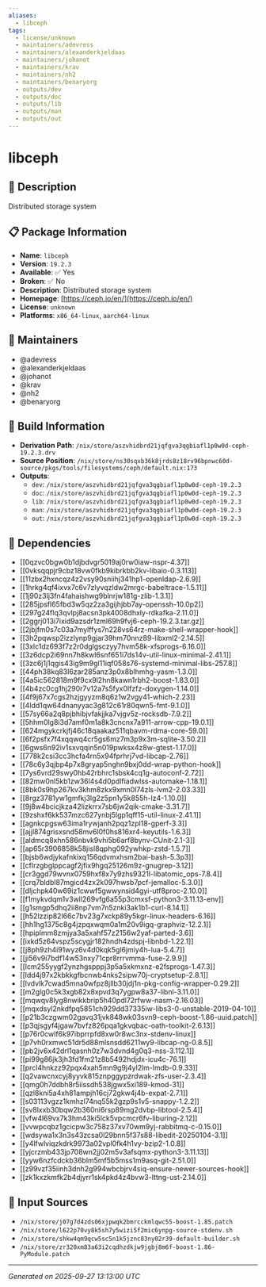 ```yaml
---
aliases:
  - libceph
tags:
  - license/unknown
  - maintainers/adevress
  - maintainers/alexanderkjeldaas
  - maintainers/johanot
  - maintainers/krav
  - maintainers/nh2
  - maintainers/benaryorg
  - outputs/dev
  - outputs/doc
  - outputs/lib
  - outputs/man
  - outputs/out
---
```


# libceph

## 📝 Description

Distributed storage system

## 📋 Package Information

- **Name**: `libceph`
- **Version**: `19.2.3`
- **Available**: ✅ Yes
- **Broken**: ✅ No
- **Description**: Distributed storage system
- **Homepage**: [https://ceph.io/en/](https://ceph.io/en/)
- **License**: `unknown`
- **Platforms**: `x86_64-linux`, `aarch64-linux`
## 👥 Maintainers

- @adevress
- @alexanderkjeldaas
- @johanot
- @krav
- @nh2
- @benaryorg


## 🔧 Build Information

- **Derivation Path**: `/nix/store/aszvhidbrd21jqfgva3qgbiafl1p0w0d-ceph-19.2.3.drv`
- **Source Position**: `/nix/store/ns30sqxb36k8jrds8z18rv96bpnwc60d-source/pkgs/tools/filesystems/ceph/default.nix:173`
- **Outputs**:
  - `dev`:  `/nix/store/aszvhidbrd21jqfgva3qgbiafl1p0w0d-ceph-19.2.3`
  - `doc`:  `/nix/store/aszvhidbrd21jqfgva3qgbiafl1p0w0d-ceph-19.2.3`
  - `lib`:  `/nix/store/aszvhidbrd21jqfgva3qgbiafl1p0w0d-ceph-19.2.3`
  - `man`:  `/nix/store/aszvhidbrd21jqfgva3qgbiafl1p0w0d-ceph-19.2.3`
  - `out`:  `/nix/store/aszvhidbrd21jqfgva3qgbiafl1p0w0d-ceph-19.2.3`

## 🔗 Dependencies

- [[0qzvc0bgw0b1djbdvgr5019aj0rw0iaw-nspr-4.37]]
- [[0vksqqpjr9cbz18vw0fkb9kibrkbb2kv-libaio-0.3.113]]
- [[11zbx2hxncqz4z2vsy90sniihj341hp1-openldap-2.6.9]]
- [[1hrkg4qf4ixvx7c6v7zlyvqzldw2mrgc-babeltrace-1.5.11]]
- [[1j90z3lj3fn4fahaishwg9blnrjw181g-zlib-1.3.1]]
- [[285jpsfl65fbd3w5qz2za3gijhjbb7ay-openssh-10.0p2]]
- [[297g24flq3qvlpj8acsn3pk4008dhxly-rdkafka-2.11.0]]
- [[2ggrj013i7ixid9azsdr1zml69h9fvj6-ceph-19.2.3.tar.gz]]
- [[2jbjfm0s7c03a7mylffys7n228vs64rz-make-shell-wrapper-hook]]
- [[3h2pqwsp2izzlynp9gjar39hm70nnz89-libxml2-2.14.5]]
- [[3xlc1dz693f7z2r0dglgsczyy7hvm58k-xfsprogs-6.16.0]]
- [[3z6dcp2i69nn7h8kwl6snf651i7ds14v-util-linux-minimal-2.41.1]]
- [[3zc6j1j1qgis43ig9m9gl11iqf058s76-systemd-minimal-libs-257.8]]
- [[44ph38kq83l6zar285anz3p0x8blhmhg-yasm-1.3.0]]
- [[4a5ic562818m9f9cx9l2hn8kawn1rbh2-boost-1.83.0]]
- [[4b4zc0cg1hj290r7v12a7s5fyx0lfzfz-doxygen-1.14.0]]
- [[4f9j67x7cgs2hzjgyyzm8q6z1w2vgy41-which-2.23]]
- [[4ldd1qw64dnanyyac3g812c61r80qwn5-fmt-9.1.0]]
- [[57sy66a2q8pjbhibjvfakjjka7vjgv5z-rocksdb-7.9.2]]
- [[5hhm0lg8i3d7amf0m1a8k3cncnx7a911-arrow-cpp-19.0.1]]
- [[624mgykcrkjfj46c18qaakaz511qbavm-rdma-core-59.0]]
- [[6f2psfx7f4xqqwq4cr5gs6mz7m3p9x3m-sqlite-3.50.2]]
- [[6gws6n92iv1sxvqqin5n019pwksx4z8w-gtest-1.17.0]]
- [[778k2csi3cc3hcfa4rn5x94fprhrj7vd-libcap-2.76]]
- [[78c6y3qjbp4p7x8gryap5nghn9bxj0dd-wrap-python-hook]]
- [[7ys6vrd29swy0hb42rbhrc1sbsk4cq1g-autoconf-2.72]]
- [[82mw0nl5kb1zw36l4s4d0pdlfiadwlss-automake-1.18.1]]
- [[8bk0s9hp267kv3khm8zkx9xmn0l74zls-lvm2-2.03.33]]
- [[8rgz3781yw1gmfkj3lg2z5pn1y5k855h-lz4-1.10.0]]
- [[9j8w4bcicjkza42lizkrrx7sb6jw2qik-cmake-3.31.7]]
- [[9zshxf6kk537mzc627ynbj5lgp1qff15-util-linux-2.41.1]]
- [[agnkcpgsw63ima1rywjanh2pqz1zpl18-gperf-3.3]]
- [[ajjl874grisxsnd58mv6l0f0hs816xr4-keyutils-1.6.3]]
- [[aldmcq8xhn586nbvk9vhi5b6arf8bynv-CUnit-2.1-3]]
- [[ap65r3906858k58jisl8qphg092ywhkp-zstd-1.5.7]]
- [[bjsb6wdjykafnkixq156qdvmxhsm2bai-bash-5.3p3]]
- [[cflrzgbglppcagf2jfix9hgq25126m9z-gnugrep-3.12]]
- [[cr3ggd79wvnx0759hxf8x7y9zhs9321l-libatomic_ops-7.8.4]]
- [[crq7bldbl87mgicd4zx2k097hwsb7pcf-jemalloc-5.3.0]]
- [[dljchpk40w69iz1cwwf5gwwynsid4gyi-utf8proc-2.10.0]]
- [[f1mykvdqm1v3wll269vfg6a55p3cmxsf-python3-3.11.13-env]]
- [[g1smgp5dhq2ii8np7vm7n5znki3ak1b1-curl-8.14.1]]
- [[h52lzzip82l66c7bv23g7xckp89y5kgr-linux-headers-6.16]]
- [[hh1hg1375c8g4jzpqxwqm0a1m20v9igq-graphviz-12.2.1]]
- [[hpiplmm8zmjya3a5xahf57z2156w2yaf-parted-3.6]]
- [[ixkd5z64vspz5scygjr182hndh4zdspj-libnbd-1.22.1]]
- [[j8ph9zh4i91wyz6v4d0kqk5gl6jmiy4h-lua-5.4.7]]
- [[ji56v9i7bdf14w53nxy71cpr8rrrvmma-fuse-2.9.9]]
- [[lcm255yygf2ynzhgspppj3p5a5xkmxnz-e2fsprogs-1.47.3]]
- [[ldd4j97x2kbkkgfbcnwb4nks2sipw70j-cryptsetup-2.8.1]]
- [[lvdvlk7cwad5mna0wfpz8jllb30jdj1n-pkg-config-wrapper-0.29.2]]
- [[m2glg0c5k3xgb82x8xpvd3q7ygpw8a37-libnl-3.11.0]]
- [[mqwqv8lyg8nwikkbrip5h40pdl72rfww-nasm-2.16.03]]
- [[mqxdsyl2nkdfpq5851ch929dd37335iw-libs3-0-unstable-2019-04-10]]
- [[p21b3czgwm02gavq31jvk848wk03svn9-ceph-boost-1.86-uuid.patch]]
- [[p3qjsgyf4jgaw7bvfz826pqa1gkvqbac-oath-toolkit-2.6.13]]
- [[p76r0cwlf6k97ibprrpfd8xw0r8wc3nx-stdenv-linux]]
- [[p7vh0rxmwc51dr5d88mlsnsdd6211wy9-libcap-ng-0.8.5]]
- [[pb2jv6x42drl1qasnh0z7w3dvnd4g0q3-nss-3.112.1]]
- [[pi99g86jk3jh3fd1fm21z8b5492hdjdx-icu4c-76.1]]
- [[prcl4hnkzz92pqx4xah5mn9g9j4yl2lm-lmdb-0.9.33]]
- [[q2vawcnxcyj8yyvk815znpggypzrdwak-zfs-user-2.3.4]]
- [[qmg0h7ddbh8r5iissdh538jgwx5xi189-kmod-31]]
- [[qzl8kni5a4xh81ampjh16cj72gkw4j4b-expat-2.7.1]]
- [[s03113vgzz1kmhzl74nq55k2gzp9s1v5-snappy-1.2.2]]
- [[sv8lxxb30bqw2b360ni6rsp89mg2dvbp-libtool-2.5.4]]
- [[vfw4l69vx7k3hm43ki5lck5vpcmcr6fv-liburing-2.12]]
- [[vvwpcqbz1gcicpw3c758z37xv70wm9yj-rabbitmq-c-0.15.0]]
- [[wdsywa1x3n3s43zcsa0l29bnn5f37s88-libedit-20250104-3.1]]
- [[y4lfwlviqzkdrk9973a02vpl0fk4h1vy-bzip2-1.0.8]]
- [[yjcrzmb433jp708wn2jj02m5v3afsqmx-python3-3.11.13]]
- [[yyw6nzfcdckb36blm5mf5b5mss1m9asq-git-2.51.0]]
- [[z99vzf35iinh3dnh2g994wbcbjrv4siq-ensure-newer-sources-hook]]
- [[zk1kxzkmfk2b4djyrr1sk4pkd4z4bvw3-lttng-ust-2.14.0]]

## 📁 Input Sources

- `/nix/store/j07g7d4zds06xjpwqk2bmrcckmlqwc55-boost-1.85.patch`
- `/nix/store/l622p70vy8k5sh7y5wizi5f2mic6ynpg-source-stdenv.sh`
- `/nix/store/shkw4qm9qcw5sc5n1k5jznc83ny02r39-default-builder.sh`
- `/nix/store/zr320xm83a63i2cqdhzdkjw9jgbj8m6f-boost-1.86-PyModule.patch`

---
*Generated on 2025-09-27 13:13:00 UTC*
